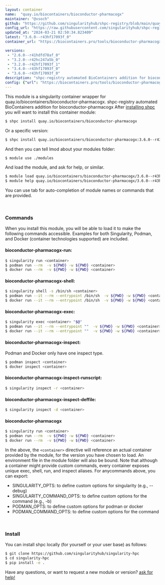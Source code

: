 ```yaml
---
layout: container
name:  "quay.io/biocontainers/bioconductor-pharmacogx"
maintainer: "@vsoch"
github: "https://github.com/singularityhub/shpc-registry/blob/main/quay.io/biocontainers/bioconductor-pharmacogx/container.yaml"
config_url: "https://raw.githubusercontent.com/singularityhub/shpc-registry/main/quay.io/biocontainers/bioconductor-pharmacogx/container.yaml"
updated_at: "2024-03-21 02:50:34.823409"
latest: "3.6.0--r43hf17093f_0"
container_url: "https://biocontainers.pro/tools/bioconductor-pharmacogx"

versions:
 - "2.6.0--r41hdfd78af_0"
 - "3.2.0--r42hc247a5b_0"
 - "3.2.0--r42hf17093f_1"
 - "3.4.0--r43hf17093f_0"
 - "3.6.0--r43hf17093f_0"
description: "shpc-registry automated BioContainers addition for bioconductor-pharmacogx"
config: {"url": "https://biocontainers.pro/tools/bioconductor-pharmacogx", "maintainer": "@vsoch", "description": "shpc-registry automated BioContainers addition for bioconductor-pharmacogx", "latest": {"3.6.0--r43hf17093f_0": "sha256:cd7e24f242e4cbe33ddfc387d2b5d5841c5498b7c8cf5709221b03c7347345ea"}, "tags": {"2.6.0--r41hdfd78af_0": "sha256:fde02b3ffff740a521e36be2aa59e97f608bbaf071e1cc2fa757546d3ea57fe2", "3.2.0--r42hc247a5b_0": "sha256:1b7f00f89ed1aff6c74a06a3f6879e93f9ad739474a54264805db8c25cce61dc", "3.2.0--r42hf17093f_1": "sha256:7147f61a0bf7db0c3b097b37fa61f1ea2364558abb750ec49a696eef0fe0b1a0", "3.4.0--r43hf17093f_0": "sha256:5b9d3a8d211fb34379c9fa4fb8e9504f1e33a1fd3b4647e0545361282860c1fc", "3.6.0--r43hf17093f_0": "sha256:cd7e24f242e4cbe33ddfc387d2b5d5841c5498b7c8cf5709221b03c7347345ea"}, "docker": "quay.io/biocontainers/bioconductor-pharmacogx"}
---
```


This module is a singularity container wrapper for quay.io/biocontainers/bioconductor-pharmacogx.
shpc-registry automated BioContainers addition for bioconductor-pharmacogx
After [installing shpc](#install) you will want to install this container module:


```bash
$ shpc install quay.io/biocontainers/bioconductor-pharmacogx
```

Or a specific version:

```bash
$ shpc install quay.io/biocontainers/bioconductor-pharmacogx:3.6.0--r43hf17093f_0
```

And then you can tell lmod about your modules folder:

```bash
$ module use ./modules
```

And load the module, and ask for help, or similar.

```bash
$ module load quay.io/biocontainers/bioconductor-pharmacogx/3.6.0--r43hf17093f_0
$ module help quay.io/biocontainers/bioconductor-pharmacogx/3.6.0--r43hf17093f_0
```

You can use tab for auto-completion of module names or commands that are provided.

<br>

### Commands

When you install this module, you will be able to load it to make the following commands accessible.
Examples for both Singularity, Podman, and Docker (container technologies supported) are included.

#### bioconductor-pharmacogx-run:

```bash
$ singularity run <container>
$ podman run --rm  -v ${PWD} -w ${PWD} <container>
$ docker run --rm  -v ${PWD} -w ${PWD} <container>
```

#### bioconductor-pharmacogx-shell:

```bash
$ singularity shell -s /bin/sh <container>
$ podman run --it --rm --entrypoint /bin/sh  -v ${PWD} -w ${PWD} <container>
$ docker run --it --rm --entrypoint /bin/sh  -v ${PWD} -w ${PWD} <container>
```

#### bioconductor-pharmacogx-exec:

```bash
$ singularity exec <container> "$@"
$ podman run --it --rm --entrypoint ""  -v ${PWD} -w ${PWD} <container> "$@"
$ docker run --it --rm --entrypoint ""  -v ${PWD} -w ${PWD} <container> "$@"
```

#### bioconductor-pharmacogx-inspect:

Podman and Docker only have one inspect type.

```bash
$ podman inspect <container>
$ docker inspect <container>
```

#### bioconductor-pharmacogx-inspect-runscript:

```bash
$ singularity inspect -r <container>
```

#### bioconductor-pharmacogx-inspect-deffile:

```bash
$ singularity inspect -d <container>
```



#### bioconductor-pharmacogx

```bash
$ singularity run <container>
$ podman run --rm  -v ${PWD} -w ${PWD} <container>
$ docker run --rm  -v ${PWD} -w ${PWD} <container>
```


In the above, the `<container>` directive will reference an actual container provided
by the module, for the version you have chosen to load. An environment file in the
module folder will also be bound. Note that although a container
might provide custom commands, every container exposes unique exec, shell, run, and
inspect aliases. For anycommands above, you can export:

 - SINGULARITY_OPTS: to define custom options for singularity (e.g., --debug)
 - SINGULARITY_COMMAND_OPTS: to define custom options for the command (e.g., -b)
 - PODMAN_OPTS: to define custom options for podman or docker
 - PODMAN_COMMAND_OPTS: to define custom options for the command

<br>

### Install

You can install shpc locally (for yourself or your user base) as follows:

```bash
$ git clone https://github.com/singularityhub/singularity-hpc
$ cd singularity-hpc
$ pip install -e .
```

Have any questions, or want to request a new module or version? [ask for help!](https://github.com/singularityhub/singularity-hpc/issues)